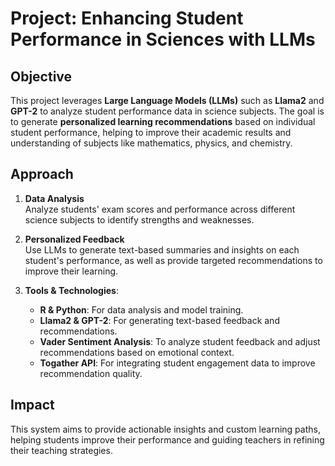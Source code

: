 # Project: Enhancing Student Performance in Sciences with LLMs

## Objective
This project leverages **Large Language Models (LLMs)** such as **Llama2** and **GPT-2** to analyze student performance data in science subjects. The goal is to generate **personalized learning recommendations** based on individual student performance, helping to improve their academic results and understanding of subjects like mathematics, physics, and chemistry.

## Approach

1. **Data Analysis**  
   Analyze students' exam scores and performance across different science subjects to identify strengths and weaknesses.

2. **Personalized Feedback**  
   Use LLMs to generate text-based summaries and insights on each student's performance, as well as provide targeted recommendations to improve their learning.

3. **Tools & Technologies**:
   - **R & Python**: For data analysis and model training.
   - **Llama2 & GPT-2**: For generating text-based feedback and recommendations.
   - **Vader Sentiment Analysis**: To analyze student feedback and adjust recommendations based on emotional context.
   - **Togather API**: For integrating student engagement data to improve recommendation quality.

## Impact
This system aims to provide actionable insights and custom learning paths, helping students improve their performance and guiding teachers in refining their teaching strategies.

